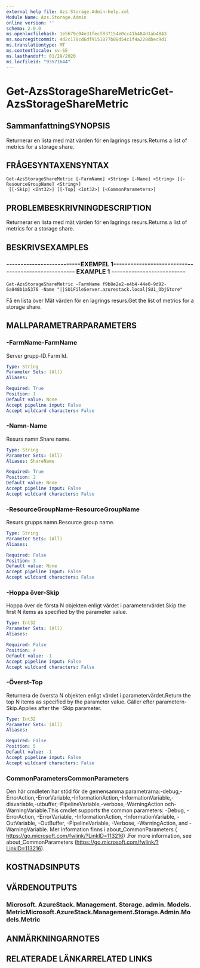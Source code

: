 ```yaml
---
external help file: Azs.Storage.Admin-help.xml
Module Name: Azs.Storage.Admin
online version: ''
schema: 2.0.0
ms.openlocfilehash: 1e5679c04e31fecf837154e0cc41b484d1ab4843
ms.sourcegitcommit: 4d2c178cd6df9151877b08d54c1f4a228dbec9d1
ms.translationtype: MT
ms.contentlocale: sv-SE
ms.lasthandoff: 01/29/2020
ms.locfileid: "93571644"
---
```

# <span data-ttu-id="85ff2-101">Get-AzsStorageShareMetric</span><span class="sxs-lookup"><span data-stu-id="85ff2-101">Get-AzsStorageShareMetric</span></span>

## <span data-ttu-id="85ff2-102">Sammanfattning</span><span class="sxs-lookup"><span data-stu-id="85ff2-102">SYNOPSIS</span></span>
<span data-ttu-id="85ff2-103">Returnerar en lista med mät värden för en lagrings resurs.</span><span class="sxs-lookup"><span data-stu-id="85ff2-103">Returns a list of metrics for a storage share.</span></span>

## <span data-ttu-id="85ff2-104">FRÅGESYNTAXEN</span><span class="sxs-lookup"><span data-stu-id="85ff2-104">SYNTAX</span></span>

```
Get-AzsStorageShareMetric [-FarmName] <String> [-Name] <String> [[-ResourceGroupName] <String>]
 [[-Skip] <Int32>] [[-Top] <Int32>] [<CommonParameters>]
```

## <span data-ttu-id="85ff2-105">PROBLEMBESKRIVNING</span><span class="sxs-lookup"><span data-stu-id="85ff2-105">DESCRIPTION</span></span>
<span data-ttu-id="85ff2-106">Returnerar en lista med mät värden för en lagrings resurs.</span><span class="sxs-lookup"><span data-stu-id="85ff2-106">Returns a list of metrics for a storage share.</span></span>

## <span data-ttu-id="85ff2-107">BESKRIVS</span><span class="sxs-lookup"><span data-stu-id="85ff2-107">EXAMPLES</span></span>

### <span data-ttu-id="85ff2-108">--------------------------EXEMPEL 1--------------------------</span><span class="sxs-lookup"><span data-stu-id="85ff2-108">-------------------------- EXAMPLE 1 --------------------------</span></span>
```
Get-AzsStorageShareMetric -FarmName f9b8e2e2-e4b4-44e0-9d92-6a848b1a5376 -Name "||SU1FileServer.azurestack.local|SU1_ObjStore"
```

<span data-ttu-id="85ff2-109">Få en lista över Mät värden för en lagrings resurs.</span><span class="sxs-lookup"><span data-stu-id="85ff2-109">Get the list of metrics for a storage share.</span></span>

## <span data-ttu-id="85ff2-110">MALLPARAMETRAR</span><span class="sxs-lookup"><span data-stu-id="85ff2-110">PARAMETERS</span></span>

### <span data-ttu-id="85ff2-111">-FarmName</span><span class="sxs-lookup"><span data-stu-id="85ff2-111">-FarmName</span></span>
<span data-ttu-id="85ff2-112">Server grupp-ID.</span><span class="sxs-lookup"><span data-stu-id="85ff2-112">Farm Id.</span></span>

```yaml
Type: String
Parameter Sets: (All)
Aliases: 

Required: True
Position: 1
Default value: None
Accept pipeline input: False
Accept wildcard characters: False
```

### <span data-ttu-id="85ff2-113">-Namn</span><span class="sxs-lookup"><span data-stu-id="85ff2-113">-Name</span></span>
<span data-ttu-id="85ff2-114">Resurs namn.</span><span class="sxs-lookup"><span data-stu-id="85ff2-114">Share name.</span></span>

```yaml
Type: String
Parameter Sets: (All)
Aliases: ShareName

Required: True
Position: 2
Default value: None
Accept pipeline input: False
Accept wildcard characters: False
```

### <span data-ttu-id="85ff2-115">-ResourceGroupName</span><span class="sxs-lookup"><span data-stu-id="85ff2-115">-ResourceGroupName</span></span>
<span data-ttu-id="85ff2-116">Resurs grupps namn.</span><span class="sxs-lookup"><span data-stu-id="85ff2-116">Resource group name.</span></span>

```yaml
Type: String
Parameter Sets: (All)
Aliases: 

Required: False
Position: 3
Default value: None
Accept pipeline input: False
Accept wildcard characters: False
```

### <span data-ttu-id="85ff2-117">-Hoppa över</span><span class="sxs-lookup"><span data-stu-id="85ff2-117">-Skip</span></span>
<span data-ttu-id="85ff2-118">Hoppa över de första N objekten enligt värdet i parametervärdet.</span><span class="sxs-lookup"><span data-stu-id="85ff2-118">Skip the first N items as specified by the parameter value.</span></span>

```yaml
Type: Int32
Parameter Sets: (All)
Aliases: 

Required: False
Position: 4
Default value: -1
Accept pipeline input: False
Accept wildcard characters: False
```

### <span data-ttu-id="85ff2-119">-Överst</span><span class="sxs-lookup"><span data-stu-id="85ff2-119">-Top</span></span>
<span data-ttu-id="85ff2-120">Returnera de översta N objekten enligt värdet i parametervärdet.</span><span class="sxs-lookup"><span data-stu-id="85ff2-120">Return the top N items as specified by the parameter value.</span></span>
<span data-ttu-id="85ff2-121">Gäller efter parametern-Skip.</span><span class="sxs-lookup"><span data-stu-id="85ff2-121">Applies after the -Skip parameter.</span></span>

```yaml
Type: Int32
Parameter Sets: (All)
Aliases: 

Required: False
Position: 5
Default value: -1
Accept pipeline input: False
Accept wildcard characters: False
```

### <span data-ttu-id="85ff2-122">CommonParameters</span><span class="sxs-lookup"><span data-stu-id="85ff2-122">CommonParameters</span></span>
<span data-ttu-id="85ff2-123">Den här cmdleten har stöd för de gemensamma parametrarna:-debug,-ErrorAction,-ErrorVariable,-InformationAction,-InformationVariable,-disvariable,-utbuffer,-PipelineVariable,-verbose,-WarningAction och-WarningVariable.</span><span class="sxs-lookup"><span data-stu-id="85ff2-123">This cmdlet supports the common parameters: -Debug, -ErrorAction, -ErrorVariable, -InformationAction, -InformationVariable, -OutVariable, -OutBuffer, -PipelineVariable, -Verbose, -WarningAction, and -WarningVariable.</span></span> <span data-ttu-id="85ff2-124">Mer information finns i about_CommonParameters ( https://go.microsoft.com/fwlink/?LinkID=113216) .</span><span class="sxs-lookup"><span data-stu-id="85ff2-124">For more information, see about_CommonParameters (https://go.microsoft.com/fwlink/?LinkID=113216).</span></span>

## <span data-ttu-id="85ff2-125">KOSTNADS</span><span class="sxs-lookup"><span data-stu-id="85ff2-125">INPUTS</span></span>

## <span data-ttu-id="85ff2-126">VÄRDEN</span><span class="sxs-lookup"><span data-stu-id="85ff2-126">OUTPUTS</span></span>

### <span data-ttu-id="85ff2-127">Microsoft. AzureStack. Management. Storage. admin. Models. Metric</span><span class="sxs-lookup"><span data-stu-id="85ff2-127">Microsoft.AzureStack.Management.Storage.Admin.Models.Metric</span></span>

## <span data-ttu-id="85ff2-128">ANMÄRKNINGAR</span><span class="sxs-lookup"><span data-stu-id="85ff2-128">NOTES</span></span>

## <span data-ttu-id="85ff2-129">RELATERADE LÄNKAR</span><span class="sxs-lookup"><span data-stu-id="85ff2-129">RELATED LINKS</span></span>

